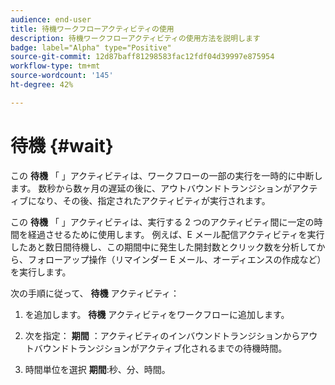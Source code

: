 ```yaml
---
audience: end-user
title: 待機ワークフローアクティビティの使用
description: 待機ワークフローアクティビティの使用方法を説明します
badge: label="Alpha" type="Positive"
source-git-commit: 12d87baff81298583fac12fdf04d39997e875954
workflow-type: tm+mt
source-wordcount: '145'
ht-degree: 42%

---
```



# 待機 {#wait}

この **待機** 「 」アクティビティは、ワークフローの一部の実行を一時的に中断します。 数秒から数ヶ月の遅延の後に、アウトバウンドトランジションがアクティブになり、その後、指定されたアクティビティが実行されます。

この **待機** 「 」アクティビティは、実行する 2 つのアクティビティ間に一定の時間を経過させるために使用します。 例えば、E メール配信アクティビティを実行したあと数日間待機し、この期間中に発生した開封数とクリック数を分析してから、フォローアップ操作（リマインダー E メール、オーディエンスの作成など）を実行します。

次の手順に従って、 **待機** アクティビティ：

1. を追加します。 **待機** アクティビティをワークフローに追加します。

1. 次を指定： **期間** ：アクティビティのインバウンドトランジションからアウトバウンドトランジションがアクティブ化されるまでの待機時間。

1. 時間単位を選択 **期間**:秒、分、時間。





